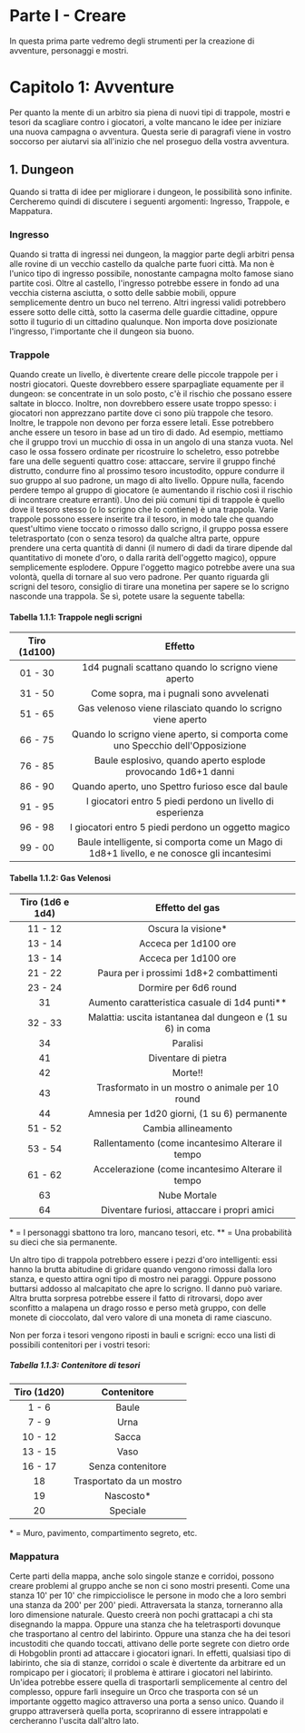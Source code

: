 # Parte I - Creare

In questa prima parte vedremo degli strumenti per la creazione di avventure, personaggi e mostri.

# Capitolo 1: Avventure

Per quanto la mente di un arbitro sia piena di nuovi tipi di trappole, mostri e tesori da scagliare contro i giocatori, a volte mancano le idee per iniziare una nuova campagna o avventura. Questa serie di paragrafi viene in vostro soccorso per aiutarvi sia all'inizio che nel proseguo della vostra avventura.

## 1. Dungeon

Quando si tratta di idee per migliorare i dungeon, le possibilità sono infinite. Cercheremo quindi di discutere i seguenti argomenti: Ingresso, Trappole, e Mappatura.

### Ingresso

Quando si tratta di ingressi nei dungeon, la maggior parte degli arbitri pensa alle rovine di un vecchio castello da qualche parte fuori città. Ma non è l'unico tipo di ingresso possibile, nonostante campagna molto famose siano partite così. Oltre al castello, l'ingresso potrebbe essere in fondo ad una vecchia cisterna asciutta, o sotto delle sabbie mobili, oppure semplicemente dentro un buco nel terreno. Altri ingressi validi potrebbero essere sotto delle città, sotto la caserma delle guardie cittadine, oppure sotto il tugurio di un cittadino qualunque. Non importa dove posizionate l'ingresso, l'importante che il dungeon sia buono.

### Trappole

Quando create un livello, è divertente creare delle piccole trappole per i nostri giocatori. Queste dovrebbero essere sparpagliate equamente per il dungeon: se concentrate in un solo posto, c'è il rischio che possano essere saltate in blocco. Inoltre, non dovrebbero essere usate troppo spesso: i giocatori non apprezzano partite dove ci sono più trappole che tesoro. Inoltre, le trappole non devono per forza essere letali. Esse potrebbero anche essere un tesoro in base ad un tiro di dado. Ad esempio, mettiamo che il gruppo trovi un mucchio di ossa in un angolo di una stanza vuota. Nel caso le ossa fossero ordinate per ricostruire lo scheletro, esso potrebbe fare una delle seguenti quattro cose: attaccare, servire il gruppo finché distrutto, condurre fino al prossimo tesoro incustodito, oppure condurre il suo gruppo al suo padrone, un mago di alto livello. Oppure nulla, facendo perdere tempo al gruppo di giocatore (e aumentando il rischio così il rischio di incontrare creature erranti).
Uno dei più comuni tipi di trappole è quello dove il tesoro stesso (o lo scrigno che lo contiene) è una trappola. Varie trappole possono essere inserite tra il tesoro, in modo tale che quando quest'ultimo viene toccato o rimosso dallo scrigno, il gruppo possa essere teletrasportato (con o senza tesoro) da qualche altra parte, oppure prendere una certa quantità di danni (il numero di dadi da tirare dipende dal quantitativo di monete d'oro, o dalla rarità dell'oggetto magico), oppure semplicemente esplodere.
Oppure l'oggetto magico potrebbe avere una sua volontà, quella di tornare al suo vero padrone.
Per quanto riguarda gli scrigni del tesoro, consiglio di tirare una monetina per sapere se lo scrigno nasconde una trappola. Se sì, potete usare la seguente tabella:

#### Tabella 1.1.1: Trappole negli scrigni

| Tiro (1d100) |                                           Effetto                                           |
| :----------: | :-----------------------------------------------------------------------------------------: |
|    01 - 30   |                     1d4 pugnali scattano quando lo scrigno viene aperto                     |
|    31 - 50   |                           Come sopra, ma i pugnali sono avvelenati                          |
|    51 - 65   |                 Gas velenoso viene rilasciato quando lo scrigno viene aperto                |
|    66 - 75   |        Quando lo scrigno viene aperto, si comporta come uno Specchio dell'Opposizione       |
|    76 - 85   |                Baule esplosivo, quando aperto esplode provocando 1d6+1 danni                |
|    86 - 90   |                      Quando aperto, uno Spettro furioso esce dal baule                      |
|    91 - 95   |                  I giocatori entro 5 piedi perdono un livello di esperienza                 |
|    96 - 98   |                     I giocatori entro 5 piedi perdono un oggetto magico                     |
|    99 - 00   | Baule intelligente, si comporta come un Mago di 1d8+1 livello, e ne conosce gli incantesimi |

#### Tabella 1.1.2: Gas Velenosi

| Tiro (1d6 e 1d4) |                       Effetto del gas                      |
| :--------------: | :--------------------------------------------------------: |
|      11 - 12     |                     Oscura la visione\*                    |
|      13 - 14     |                    Acceca per 1d100 ore                    |
|      13 - 14     |                    Acceca per 1d100 ore                    |
|      21 - 22     |          Paura per i prossimi 1d8+2 combattimenti          |
|      23 - 24     |                    Dormire per 6d6 round                   |
|        31        |       Aumento caratteristica casuale di 1d4 punti\*\*      |
|      32 - 33     | Malattia: uscita istantanea dal dungeon e (1 su 6) in coma |
|        34        |                          Paralisi                          |
|        41        |                     Diventare di pietra                    |
|        42        |                           Morte!!                          |
|        43        |       Trasformato in un mostro o animale per 10 round      |
|        44        |        Amnesia per 1d20 giorni, (1 su 6) permanente        |
|      51 - 52     |                     Cambia allineamento                    |
|      53 - 54     |      Rallentamento (come incantesimo Alterare il tempo     |
|      61 - 62     |      Accelerazione (come incantesimo Alterare il tempo     |
|        63        |                        Nube Mortale                        |
|        64        |         Diventare furiosi, attaccare i propri amici        |

\* = I personaggi sbattono tra loro, mancano tesori, etc.
\*\* = Una probabilità su dieci che sia permanente.

Un altro tipo di trappola potrebbero essere i pezzi d'oro intelligenti: essi hanno la brutta abitudine di gridare quando vengono rimossi dalla loro stanza, e questo attira ogni tipo di mostro nei paraggi. Oppure possono buttarsi addosso al malcapitato che apre lo scrigno. Il danno può variare. Altra brutta sorpresa potrebbe essere il fatto di ritrovarsi, dopo aver sconfitto a malapena un drago rosso e perso metà gruppo, con delle monete di cioccolato, dal vero valore di una moneta di rame ciascuno.

Non per forza i tesori vengono riposti in bauli e scrigni: ecco una listi di possibili contenitori per i vostri tesori:

##### Tabella 1.1.3: Contenitore di tesori

| Tiro (1d20) |        Contenitore       |
| :---------: | :----------------------: |
|    1 - 6    |           Baule          |
|    7 - 9    |           Urna           |
|   10 - 12   |           Sacca          |
|   13 - 15   |           Vaso           |
|   16 - 17   |     Senza contenitore    |
|      18     | Trasportato da un mostro |
|      19     |        Nascosto\*        |
|      20     |         Speciale         |

\* = Muro, pavimento, compartimento segreto, etc.

### Mappatura

Certe parti della mappa, anche solo singole stanze e corridoi, possono creare problemi al gruppo anche se non ci sono mostri presenti. Come una stanza 10' per 10' che rimpicciolisce le persone in modo che a loro sembri una stanza da 200' per 200' piedi. Attraversata la stanza, torneranno alla loro dimensione naturale. Questo creerà non pochi grattacapi a chi sta disegnando la mappa. Oppure una stanza che ha teletrasporti dovunque che trasportano al centro del labirinto. Oppure una stanza che ha dei tesori incustoditi che quando toccati, attivano delle porte segrete con dietro orde di Hobgoblin pronti ad attaccare i giocatori ignari. In effetti, qualsiasi tipo di labirinto, che sia di stanze, corridoi o scale è divertente da arbitrare ed un rompicapo per i giocatori; il problema è attirare i giocatori nel labirinto. Un'idea potrebbe essere quella di trasportarli semplicemente al centro del complesso, oppure farli inseguire un Orco che trasporta con sé un importante oggetto magico attraverso una porta a senso unico. Quando il gruppo attraverserà quella porta, scopriranno di essere intrappolati e cercheranno l'uscita dall'altro lato.